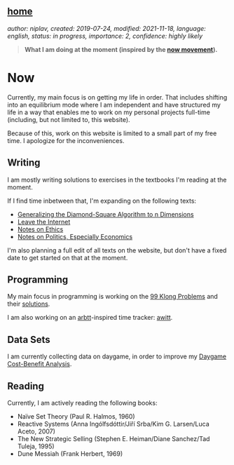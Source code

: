 [home](./index.md)
------------------

*author: niplav, created: 2019-07-24, modified: 2021-11-18, language: english, status: in progress, importance: 2, confidence: highly likely*

> __What I am doing at the moment (inspired by the
> [now movement](https://nownownow.com/about)).__

Now
===

Currently, my main focus is on getting my life in order. That includes
shifting into an equilibrium mode where I am independent and have
structured my life in a way that enables me to work on my personal
projects full-time (including, but not limited to, this website).

Because of this, work on this website is limited to a small part of my
free time. I apologize for the inconveniences.

Writing
-------

I am mostly writing solutions to exercises in the textbooks I'm reading
at the moment.

If I find time inbetween that, I'm expanding on the following texts:

* [Generalizing the Diamond-Square Algorithm to n Dimensions](./generalizing_diamond_square.html)
* [Leave the Internet](./leave_the_internet.html)
* [Notes on Ethics](./notes_on_ethics.html)
* [Notes on Politics, Especially Economics](./notes_on_politics_especially_economics.html)

I'm also planning a full edit of all texts on the website, but don't
have a fixed date to get started on that at the moment.

Programming
-----------

My main focus in programming is working on the [99
Klong Problems](./99_klong_problems.html) and their
[solutions](./99_problems_klong_solution.html).

I am also working on an [arbtt](https://arbtt.nomeata.de/)-inspired time
tracker: [awitt](https://github.com/niplav/awitt).

Data Sets
---------

I am currently collecting data on daygame, in order to improve my
[Daygame Cost-Benefit Analysis](./daygame_cost_benefit.html).

Reading
-------

Currently, I am actively reading the following books:

* Naïve Set Theory (Paul R. Halmos, 1960)
* Reactive Systems (Anna Ingólfsdóttir/Jiří Srba/Kim G. Larsen/Luca Aceto, 2007)
* The New Strategic Selling (Stephen E. Heiman/Diane Sanchez/Tad Tuleja, 1995)
* Dune Messiah (Frank Herbert, 1969)
